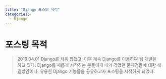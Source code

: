 ```yaml
---
title: "Django 포스팅 목적"
categories: 
  - Django
---
```

# 포스팅 목적
> 2019.04.01 Django를 처음 접했고, 이후 계속 Django를 이용하여 웹 개발을 하고 있다.
> Django를 새롭게 시작하는 분들에게 내가 겪었던 문제점들에 대한 해결방안이나,
> 유용한 Django 기능들을 공유하고자 포스팅을 시작하게 되었다.
